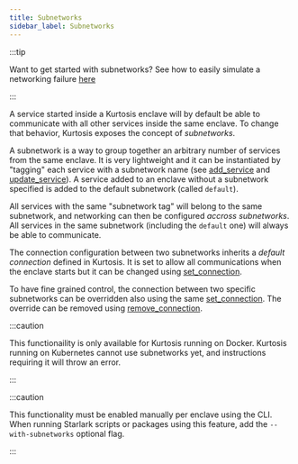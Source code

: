 ```yaml
---
title: Subnetworks
sidebar_label: Subnetworks
---
```


:::tip

Want to get started with subnetworks? See how to easily simulate a networking failure [here][networking-failure-guide]

:::

A service started inside a Kurtosis enclave will by default be able to communicate with all other services inside the same enclave. To change that behavior, Kurtosis exposes the concept of *subnetworks*.

A subnetwork is a way to group together an arbitrary number of services from the same enclave. It is very lightweight and it can be instantiated by "tagging" each service with a subnetwork name (see [add_service][add-service] and [update_service][update-service]). A service added to an enclave without a subnetwork specified is added to the default subnetwork (called `default`).

All services with the same "subnetwork tag" will belong to the same subnetwork, and networking can then be configured _accross subnetworks_. All services in the same subnetwork (including the `default` one) will always be able to communicate.

The connection configuration between two subnetworks inherits a *default connection* defined in Kurtosis. It is set to allow all communications when the enclave starts but it can be changed using [set_connection][set-connection]. 

To have fine grained control, the connection between two specific subnetworks can be overridden also using the same [set_connection][set-connection]. The override can be removed using [remove_connection][remove-connection].

:::caution

This functionaility is only available for Kurtosis running on Docker. Kurtosis running on Kubernetes cannot use subnetworks yet, and instructions requiring it will throw an error.

:::

:::caution

This functionality must be enabled manually per enclave using the CLI. When running Starlark scripts or packages using this feature, add the `--with-subnetworks` optional flag.

:::


<!--------------- ONLY LINKS BELOW THIS POINT ---------------------->

[add-service]: ./starlark-instructions.md#add_service
[update-service]: ./starlark-instructions.md#update_service
[set-connection]: ./starlark-instructions.md#set_connection
[remove-connection]: ./starlark-instructions.md#remove_connection
[networking-failure-guide]: ../guides/simulating-networking-failure.md
